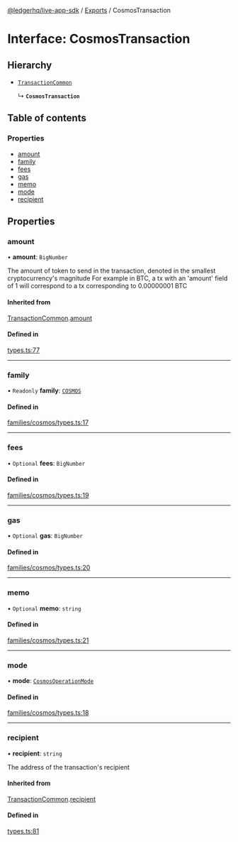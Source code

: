 [@ledgerhq/live-app-sdk](../README.md) / [Exports](../modules.md) / CosmosTransaction

# Interface: CosmosTransaction

## Hierarchy

- [`TransactionCommon`](TransactionCommon.md)

  ↳ **`CosmosTransaction`**

## Table of contents

### Properties

- [amount](CosmosTransaction.md#amount)
- [family](CosmosTransaction.md#family)
- [fees](CosmosTransaction.md#fees)
- [gas](CosmosTransaction.md#gas)
- [memo](CosmosTransaction.md#memo)
- [mode](CosmosTransaction.md#mode)
- [recipient](CosmosTransaction.md#recipient)

## Properties

### amount

• **amount**: `BigNumber`

The amount of token to send in the transaction, denoted in the smallest cryptocurrency's magnitude
For example in BTC, a tx with an 'amount' field of 1 will correspond to a tx corresponding to 0.00000001 BTC

#### Inherited from

[TransactionCommon](TransactionCommon.md).[amount](TransactionCommon.md#amount)

#### Defined in

[types.ts:77](https://github.com/LedgerHQ/live-app-sdk/blob/7a3b814/src/types.ts#L77)

___

### family

• `Readonly` **family**: [`COSMOS`](../enums/FAMILIES.md#cosmos)

#### Defined in

[families/cosmos/types.ts:17](https://github.com/LedgerHQ/live-app-sdk/blob/7a3b814/src/families/cosmos/types.ts#L17)

___

### fees

• `Optional` **fees**: `BigNumber`

#### Defined in

[families/cosmos/types.ts:19](https://github.com/LedgerHQ/live-app-sdk/blob/7a3b814/src/families/cosmos/types.ts#L19)

___

### gas

• `Optional` **gas**: `BigNumber`

#### Defined in

[families/cosmos/types.ts:20](https://github.com/LedgerHQ/live-app-sdk/blob/7a3b814/src/families/cosmos/types.ts#L20)

___

### memo

• `Optional` **memo**: `string`

#### Defined in

[families/cosmos/types.ts:21](https://github.com/LedgerHQ/live-app-sdk/blob/7a3b814/src/families/cosmos/types.ts#L21)

___

### mode

• **mode**: [`CosmosOperationMode`](../modules.md#cosmosoperationmode)

#### Defined in

[families/cosmos/types.ts:18](https://github.com/LedgerHQ/live-app-sdk/blob/7a3b814/src/families/cosmos/types.ts#L18)

___

### recipient

• **recipient**: `string`

The address of the transaction's recipient

#### Inherited from

[TransactionCommon](TransactionCommon.md).[recipient](TransactionCommon.md#recipient)

#### Defined in

[types.ts:81](https://github.com/LedgerHQ/live-app-sdk/blob/7a3b814/src/types.ts#L81)

